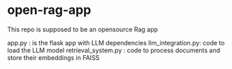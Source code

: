 # open-rag-app
This repo is supposed to be an opensource Rag app

app.py : is the flask app with LLM dependencies
llm_integration.py: code to load the LLM model
retrieval_system.py : code to process documents and store their embeddings in FAISS
